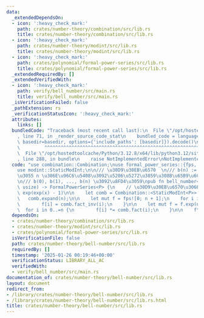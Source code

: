```yaml
---
data:
  _extendedDependsOn:
  - icon: ':heavy_check_mark:'
    path: crates/number-theory/combination/src/lib.rs
    title: crates/number-theory/combination/src/lib.rs
  - icon: ':heavy_check_mark:'
    path: crates/number-theory/modint/src/lib.rs
    title: crates/number-theory/modint/src/lib.rs
  - icon: ':heavy_check_mark:'
    path: crates/polynomial/formal-power-series/src/lib.rs
    title: crates/polynomial/formal-power-series/src/lib.rs
  _extendedRequiredBy: []
  _extendedVerifiedWith:
  - icon: ':heavy_check_mark:'
    path: verify/bell_number/src/main.rs
    title: verify/bell_number/src/main.rs
  _isVerificationFailed: false
  _pathExtension: rs
  _verificationStatusIcon: ':heavy_check_mark:'
  attributes:
    links: []
  bundledCode: "Traceback (most recent call last):\n  File \"/opt/hostedtoolcache/Python/3.12.8/x64/lib/python3.12/site-packages/onlinejudge_verify/documentation/build.py\"\
    , line 71, in _render_source_code_stat\n    bundled_code = language.bundle(stat.path,\
    \ basedir=basedir, options={'include_paths': [basedir]}).decode()\n          \
    \         ^^^^^^^^^^^^^^^^^^^^^^^^^^^^^^^^^^^^^^^^^^^^^^^^^^^^^^^^^^^^^^^^^^^^^^^^^^^^^^^^^\n\
    \  File \"/opt/hostedtoolcache/Python/3.12.8/x64/lib/python3.12/site-packages/onlinejudge_verify/languages/rust.py\"\
    , line 288, in bundle\n    raise NotImplementedError\nNotImplementedError\n"
  code: "use combination::Combination;\nuse formal_power_series::{fps, FormalPowerSeries};\n\
    use modint::StaticModInt;\n\n/// \u30D9\u30EB\u6570  \n/// b(n) := \u5927\u304D\
    \u3055 n \u306E\u96C6\u5408\u3092\u5206\u5272\u3059\u308B\u65B9\u6CD5\u306E\u6570\
    \n/// b(0), b(1), ..., b(n) \u3092\u8FD4\u3059\npub fn bell_number<const P: u32>(n:\
    \ usize) -> FormalPowerSeries<P> {\n    // \u30D9\u30EB\u6570\u306E EGF \u306F\
    \ exp(exp(x) - 1)\n\n    let comb = Combination::<StaticModInt<P>>::new();\n \
    \   comb.expand(n);\n\n    let mut f = fps![0; n + 1];\n    for i in 1..=n {\n\
    \        f[i] = comb.fact_inv(i);\n    }\n\n    let mut f = f.exp(n + 1);\n  \
    \  for i in 0..=n {\n        f[i] *= comb.fact(i);\n    }\n\n    f\n}\n"
  dependsOn:
  - crates/number-theory/combination/src/lib.rs
  - crates/number-theory/modint/src/lib.rs
  - crates/polynomial/formal-power-series/src/lib.rs
  isVerificationFile: false
  path: crates/number-theory/bell-number/src/lib.rs
  requiredBy: []
  timestamp: '2025-01-26 00:19:46+00:00'
  verificationStatus: LIBRARY_ALL_AC
  verifiedWith:
  - verify/bell_number/src/main.rs
documentation_of: crates/number-theory/bell-number/src/lib.rs
layout: document
redirect_from:
- /library/crates/number-theory/bell-number/src/lib.rs
- /library/crates/number-theory/bell-number/src/lib.rs.html
title: crates/number-theory/bell-number/src/lib.rs
---
```

